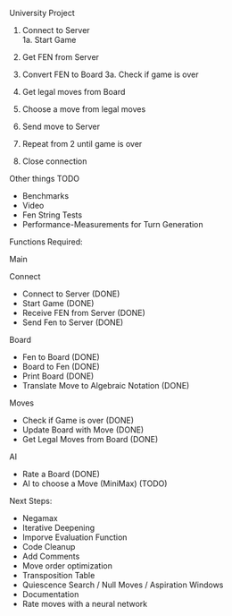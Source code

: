 University Project

1. Connect to Server  
1a. Start Game
2. Get FEN from Server 

3. Convert FEN to Board
3a. Check if game is over


4. Get legal moves from Board
5. Choose a move from legal moves 
6. Send move to Server 
7. Repeat from 2 until game is over
8. Close connection


Other things TODO
- Benchmarks 
- Video
- Fen String Tests
- Performance-Measurements for Turn Generation



Functions Required:

Main


Connect
- Connect to Server (DONE)
- Start Game (DONE)
- Receive FEN from Server (DONE)
- Send Fen to Server (DONE)


Board
- Fen to Board (DONE)
- Board to Fen (DONE)
- Print Board (DONE)
- Translate Move to Algebraic Notation (DONE)

Moves
- Check if Game is over (DONE)
- Update Board with Move (DONE)
- Get Legal Moves from Board (DONE)

AI
- Rate a Board (DONE)
- AI to choose a Move (MiniMax) (TODO)





Next Steps:

- Negamax
- Iterative Deepening
- Imporve Evaluation Function
- Code Cleanup
- Add Comments
- Move order optimization
- Transposition Table
- Quiescence Search / Null Moves / Aspiration Windows
- Documentation
- Rate moves with a neural network
